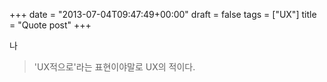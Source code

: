 +++
date = "2013-07-04T09:47:49+00:00"
draft = false
tags = ["UX"]
title = "Quote post"
+++
<p>나</p>

> 'UX적으로'라는 표현이야말로 UX의 적이다.